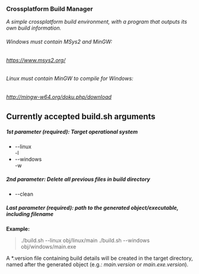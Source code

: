 ### Crossplatform Build Manager
*A simple crossplatform build environment, with a program that outputs its own build information.*

###### Windows must contain MSys2 and MinGW:
###### https://www.msys2.org/

###### Linux must contain MinGW to compile for Windows:
###### http://mingw-w64.org/doku.php/download

## Currently accepted build.sh arguments
#####  1st parameter (required):  Target operational system  
- --linux  
  -l
- --windows  
  -w

#####  2nd parameter:  Delete all previous files in build directory
- --clean

#####  Last parameter (required): path to the generated object/executable, including filename
**Example:**
> ./build.sh --linux   obj/linux/main
> ./build.sh --windows obj/windows/main.exe

A \*.version file containing build details will be created in the target directory, named after the generated object
(e.g.: *main.version* or *main.exe.version*).
